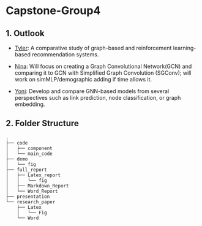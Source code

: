 # Capstone-Group4

## 1. Outlook

- <u>Tyler</u>: A comparative study of graph-based and reinforcement learning-based recommendation systems.

- <u>Nina</u>: Will focus on creating a Graph Convolutional Network(GCN) and comparing it to GCN with Simplified Graph Convolution (SGConv); will work on simMLP/demographic adding if time allows it.

- <u>Yoni</u>: Develop and compare GNN-based models from several perspectives such as link prediction, node classification, or graph embedding.

## 2. Folder Structure

```
.
├── code
│   ├── component
│   └── main_code
├── demo
│   └── fig
├── full_report
│   ├── Latex_report
│   │   └── fig
│   ├── Markdown_Report
│   └── Word_Report
├── presentation
└── research_paper
    ├── Latex
    │   └── Fig
    └── Word
```
